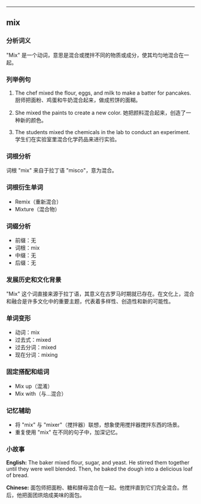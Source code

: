 
---------------
## mix
### 分析词义
"Mix" 是一个动词，意思是混合或搅拌不同的物质或成分，使其均匀地混合在一起。

### 列举例句
1. The chef mixed the flour, eggs, and milk to make a batter for pancakes.
   厨师把面粉、鸡蛋和牛奶混合起来，做成煎饼的面糊。

2. She mixed the paints to create a new color.
   她把颜料混合起来，创造了一种新的颜色。

3. The students mixed the chemicals in the lab to conduct an experiment.
   学生们在实验室里混合化学药品来进行实验。

### 词根分析
词根 "mix" 来自于拉丁语 "misco"，意为混合。

### 词根衍生单词
- Remix（重新混合）
- Mixture（混合物）

### 词缀分析
- 前缀：无
- 词根：mix
- 中缀：无
- 后缀：无

### 发展历史和文化背景
"Mix" 这个词直接来源于拉丁语，其意义在古罗马时期就已存在。在文化上，混合和融合是许多文化中的重要主题，代表着多样性、创造性和新的可能性。

### 单词变形
- 动词：mix
- 过去式：mixed
- 过去分词：mixed
- 现在分词：mixing

### 固定搭配和组词
- Mix up（混淆）
- Mix with（与...混合）

### 记忆辅助
- 将 "mix" 与 "mixer"（搅拌器）联想，想象使用搅拌器搅拌东西的场景。
- 重复使用 "mix" 在不同的句子中，加深记忆。

### 小故事
**English:**
The baker mixed flour, sugar, and yeast. He stirred them together until they were well blended. Then, he baked the dough into a delicious loaf of bread.

**Chinese:**
面包师把面粉、糖和酵母混合在一起。他搅拌直到它们完全混合。然后，他把面团烘焙成美味的面包。

